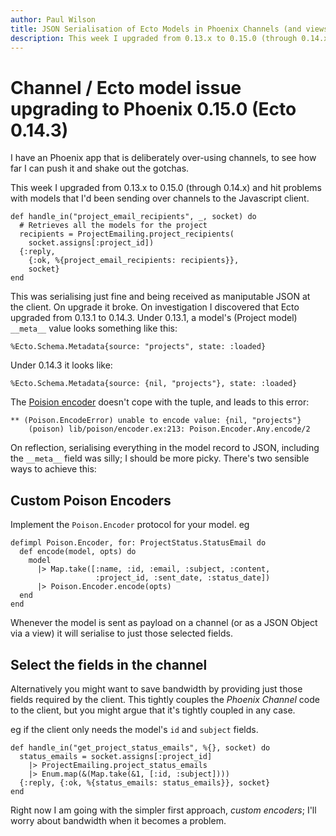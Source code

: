 ```yaml
---
author: Paul Wilson
title: JSON Serialisation of Ecto Models in Phoenix Channels (and views)
description: This week I upgraded from 0.13.x to 0.15.0 (through 0.14.x) and hit problems with models that I'd been sending over channels to the Javascript client. Here's how it panned out.
---
```

# Channel / Ecto model issue upgrading to Phoenix 0.15.0 (Ecto 0.14.3)

I have an Phoenix app that is deliberately over-using channels, to see how far I can push it and shake out the gotchas.

This week I upgraded from 0.13.x to 0.15.0 (through 0.14.x) and hit problems with models that I'd been sending over channels to the Javascript client.

```
def handle_in("project_email_recipients", _, socket) do
  # Retrieves all the models for the project
  recipients = ProjectEmailing.project_recipients(
    socket.assigns[:project_id])
  {:reply,
    {:ok, %{project_email_recipients: recipients}},
    socket}
end
```

This was serialising  just fine and being received as maniputable JSON at the client. On upgrade it broke. On investigation I discovered that Ecto upgraded from 0.13.1 to 0.14.3. Under 0.13.1, a model's (Project model) ```__meta__``` value looks something like this:

```
%Ecto.Schema.Metadata{source: "projects", state: :loaded}
```

Under 0.14.3 it looks like:

```
%Ecto.Schema.Metadata{source: {nil, "projects"}, state: :loaded}
```
The [Poision encoder](https://github.com/devinus/poison/blob/master/lib/poison/encoder.ex) doesn't cope with the tuple, and leads to this error:

```
** (Poison.EncodeError) unable to encode value: {nil, "projects"}
    (poison) lib/poison/encoder.ex:213: Poison.Encoder.Any.encode/2
```

On reflection, serialising everything in the model record to JSON, including the ```__meta__``` field was silly; I should be more picky. There's two sensible ways to achieve this:

## Custom Poison Encoders

Implement the ```Poison.Encoder``` protocol for your model. eg

```
defimpl Poison.Encoder, for: ProjectStatus.StatusEmail do
  def encode(model, opts) do
    model
      |> Map.take([:name, :id, :email, :subject, :content,
                   :project_id, :sent_date, :status_date])
      |> Poison.Encoder.encode(opts)
  end
end
```

Whenever the model is sent as payload on a channel (or as a JSON Object via a view) it will serialise to just those selected fields.

## Select the fields in the channel

Alternatively you might want to save bandwidth by providing just those fields required by the client. This tightly couples the _Phoenix Channel_ code to the client, but you might argue that it's tightly coupled in any case.

eg if the client only needs the model's ```id``` and ```subject``` fields.

```
def handle_in("get_project_status_emails", %{}, socket) do
  status_emails = socket.assigns[:project_id]
    |> ProjectEmailing.project_status_emails 
    |> Enum.map(&(Map.take(&1, [:id, :subject]))) 
  {:reply, {:ok, %{status_emails: status_emails}}, socket}
end
```

Right now I am going with the simpler first approach, _custom encoders_; I'll worry about bandwidth when it becomes a problem.

